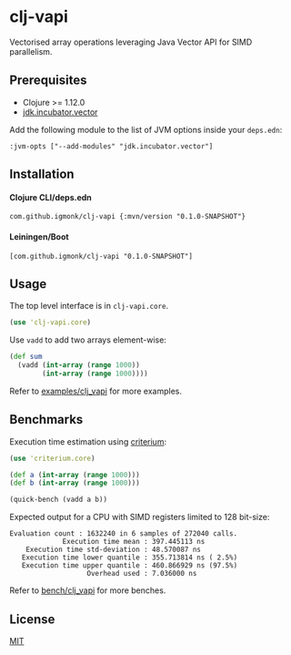 # clj-vapi

Vectorised array operations leveraging Java Vector API for SIMD parallelism.

## Prerequisites

- Clojure >= 1.12.0
- [jdk.incubator.vector](https://docs.oracle.com/en/java/javase/24/docs/api/jdk.incubator.vector/jdk/incubator/vector/package-summary.html)

Add the following module to the list of JVM options inside your `deps.edn`:

```edn
:jvm-opts ["--add-modules" "jdk.incubator.vector"]
```

## Installation

#### Clojure CLI/deps.edn

```edn
com.github.igmonk/clj-vapi {:mvn/version "0.1.0-SNAPSHOT"}
```

#### Leiningen/Boot

```edn
[com.github.igmonk/clj-vapi "0.1.0-SNAPSHOT"]
```

## Usage

The top level interface is in `clj-vapi.core`.

```clj
(use 'clj-vapi.core)
```

Use `vadd` to add two arrays element-wise:

```clj
(def sum
  (vadd (int-array (range 1000))
        (int-array (range 1000))))
```

Refer to [examples/clj_vapi](examples/clj_vapi) for more examples.

## Benchmarks

Execution time estimation using [criterium](https://github.com/hugoduncan/criterium):

```clj
(use 'criterium.core)

(def a (int-array (range 1000)))
(def b (int-array (range 1000)))

(quick-bench (vadd a b))
```

Expected output for a CPU with SIMD registers limited to 128 bit-size:
```
Evaluation count : 1632240 in 6 samples of 272040 calls.
             Execution time mean : 397.445113 ns
    Execution time std-deviation : 48.570087 ns
   Execution time lower quantile : 355.713814 ns ( 2.5%)
   Execution time upper quantile : 460.866929 ns (97.5%)
                   Overhead used : 7.036000 ns
```

Refer to [bench/clj_vapi](bench/clj_vapi) for more benches.

## License

[MIT](LICENSE)
